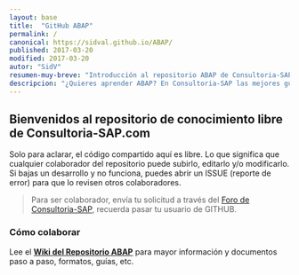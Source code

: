 ```yaml
---
layout: base
title:  "GitHub ABAP"
permalink: /
canonical: https://sidval.github.io/ABAP/
published: 2017-03-20
modified: 2017-03-20
autor: "SidV"
resumen-muy-breve: "Introducción al repositorio ABAP de Consultoria-SAP"
descripcion: "¿Quieres aprender ABAP? En Consultoria-SAP las mejores guías y código libre para que veas cómo usar el lenguaje de programación ABAP para SAP en español"
---
```


## Bienvenidos al repositorio de conocimiento libre de Consultoria-SAP.com

Solo para aclarar, el código compartido aquí es libre. Lo que significa que cualquier colaborador del repositorio puede subirlo, editarlo y/o modificarlo. Si bajas un desarrollo y no funciona, puedes abrir un ISSUE (reporte de error) para que lo revisen otros colaboradores.

>Para ser colaborador, envía tu solicitud a través del [Foro de Consultoria-SAP](http://foros.consultoria-sap.com), recuerda pasar tu usuario de GITHUB.

### Cómo colaborar
Lee el [**Wiki del Repositorio ABAP**](https://github.com/SidVal/ABAP/wiki) para mayor información y documentos paso a paso, formatos, guías, etc.

